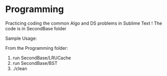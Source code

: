 # Programming
Practicing coding the common Algo and DS problems in Sublime Text ! 
The code is in SecondBase folder

Sample Usage:

From the Programming folder:

1) run SecondBase/LRUCache
2) run SecondBase/BST
3) ./clean






